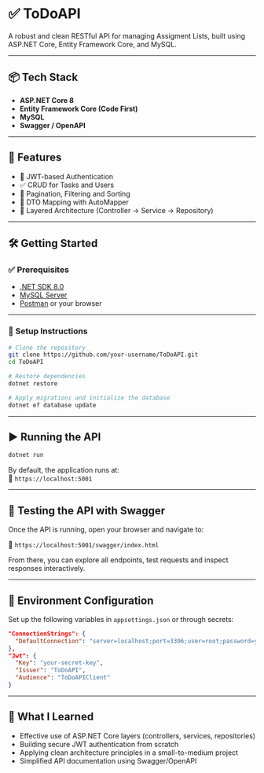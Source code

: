 # ✅ ToDoAPI

A robust and clean RESTful API for managing Assigment Lists, built using ASP.NET Core, Entity Framework Core, and MySQL.

---

## 📦 Tech Stack

- **ASP.NET Core 8**
- **Entity Framework Core (Code First)**
- **MySQL**
- **Swagger / OpenAPI**

---

## 🚀 Features

- 🔐 JWT-based Authentication
- ✅ CRUD for Tasks and Users
- 📌 Pagination, Filtering and Sorting
- 🧾 DTO Mapping with AutoMapper
- 📂 Layered Architecture (Controller → Service → Repository)

---

## 🛠️ Getting Started

### ✅ Prerequisites

- [.NET SDK 8.0](https://dotnet.microsoft.com/)
- [MySQL Server](https://dev.mysql.com/)
- [Postman](https://www.postman.com/) or your browser

---

### 🔧 Setup Instructions

```bash
# Clone the repository
git clone https://github.com/your-username/ToDoAPI.git
cd ToDoAPI

# Restore dependencies
dotnet restore

# Apply migrations and initialize the database
dotnet ef database update
```

---

## ▶️ Running the API

```bash
dotnet run
```

By default, the application runs at:  
📎 `https://localhost:5001`

---

## 🧭 Testing the API with Swagger

Once the API is running, open your browser and navigate to:

📎 `https://localhost:5001/swagger/index.html`

From there, you can explore all endpoints, test requests and inspect responses interactively.

---

## 🔐 Environment Configuration

Set up the following variables in `appsettings.json` or through secrets:

```json
"ConnectionStrings": {
  "DefaultConnection": "server=localhost;port=3306;user=root;password=yourpassword;database=ToDoDb;"
},
"Jwt": {
  "Key": "your-secret-key",
  "Issuer": "ToDoAPI",
  "Audience": "ToDoAPIClient"
}
```

---

## 🧠 What I Learned

- Effective use of ASP.NET Core layers (controllers, services, repositories)
- Building secure JWT authentication from scratch
- Applying clean architecture principles in a small-to-medium project
- Simplified API documentation using Swagger/OpenAPI
